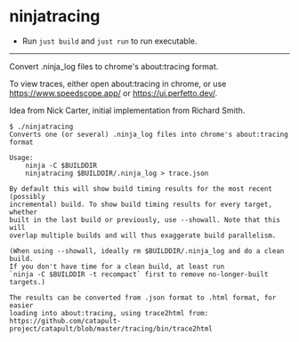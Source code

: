 ninjatracing
============
- Run `just build` and `just run` to run executable.

---
Convert .ninja_log files to chrome's about:tracing format.

To view traces, either open about:tracing in chrome, or use
https://www.speedscope.app/ or https://ui.perfetto.dev/.

Idea from Nick Carter, initial implementation from Richard Smith.

    $ ./ninjatracing
    Converts one (or several) .ninja_log files into chrome's about:tracing format

    Usage:
        ninja -C $BUILDDIR
        ninjatracing $BUILDDIR/.ninja_log > trace.json

    By default this will show build timing results for the most recent (possibly
    incremental) build. To show build timing results for every target, whether
    built in the last build or previously, use --showall. Note that this will
    overlap multiple builds and will thus exaggerate build parallelism.

    (When using --showall, ideally rm $BUILDDIR/.ninja_log and do a clean build.
    If you don't have time for a clean build, at least run
    `ninja -C $BUILDDIR -t recompact` first to remove no-longer-built targets.)

    The results can be converted from .json format to .html format, for easier
    loading into about:tracing, using trace2html from:
    https://github.com/catapult-project/catapult/blob/master/tracing/bin/trace2html
